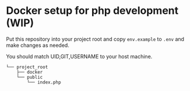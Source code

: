 # Docker setup for php development (WIP)

Put this repository into your project root and copy `env.example` to `.env` and make changes as needed.

You should match UID,GIT,USERNAME to your host machine.

```
└── project_root
    ├── docker
    └── public
        └── index.php
```
